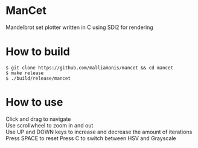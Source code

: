 # ManCet
Mandelbrot set plotter written in C using SDl2 for rendering

# How to build
```
$ git clone https://github.com/malliamanis/mancet && cd mancet
$ make release
$ ./build/release/mancet
```

# How to use
Click and drag to navigate <br>
Use scrollwheel to zoom in and out <br>
Use UP and DOWN keys to increase and decrease the amount of iterations
Press SPACE to reset
Press C to switch between HSV and Grayscale
